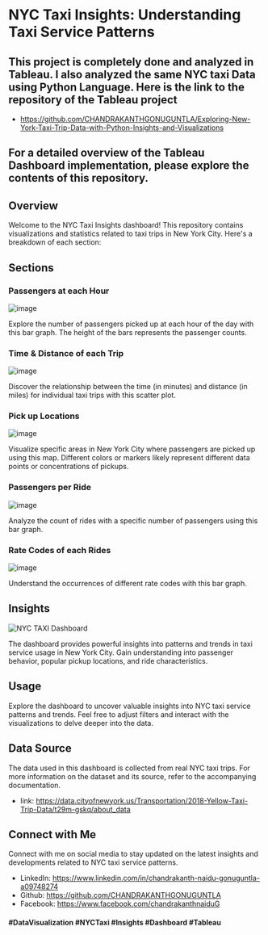 # NYC Taxi Insights: Understanding Taxi Service Patterns
## This project is completely done and analyzed in Tableau. I also analyzed the same NYC taxi Data using Python Language. Here is the link to the repository of the Tableau project
- https://github.com/CHANDRAKANTHGONUGUNTLA/Exploring-New-York-Taxi-Trip-Data-with-Python-Insights-and-Visualizations
## For a detailed overview of the Tableau Dashboard implementation, please explore the contents of this repository.
## Overview

Welcome to the NYC Taxi Insights dashboard! This repository contains visualizations and statistics related to taxi trips in New York City. Here's a breakdown of each section:

## Sections

### Passengers at each Hour
![image](https://github.com/CHANDRAKANTHGONUGUNTLA/NYC-Taxi-Insights-Visualizing-Tableau-Dashboard/assets/97879005/eaa9be4e-5681-485f-9483-50ef14ac3bc3)

Explore the number of passengers picked up at each hour of the day with this bar graph. The height of the bars represents the passenger counts.

### Time & Distance of each Trip
![image](https://github.com/CHANDRAKANTHGONUGUNTLA/NYC-Taxi-Insights-Visualizing-Tableau-Dashboard/assets/97879005/c9bdb805-879c-41e1-bd89-acb81ef18da8)

Discover the relationship between the time (in minutes) and distance (in miles) for individual taxi trips with this scatter plot.

### Pick up Locations
![image](https://github.com/CHANDRAKANTHGONUGUNTLA/NYC-Taxi-Insights-Visualizing-Tableau-Dashboard/assets/97879005/08a54e90-8c57-4008-8059-b0bfe62e5029)

Visualize specific areas in New York City where passengers are picked up using this map. Different colors or markers likely represent different data points or concentrations of pickups.

### Passengers per Ride
![image](https://github.com/CHANDRAKANTHGONUGUNTLA/NYC-Taxi-Insights-Visualizing-Tableau-Dashboard/assets/97879005/b6194eae-8e21-4eee-8aa2-721c3bba257b)

Analyze the count of rides with a specific number of passengers using this bar graph.

### Rate Codes of each Rides
![image](https://github.com/CHANDRAKANTHGONUGUNTLA/NYC-Taxi-Insights-Visualizing-Tableau-Dashboard/assets/97879005/c638aba5-716e-401f-9cd9-e5c9409d1a2c)

Understand the occurrences of different rate codes with this bar graph.

## Insights
![NYC TAXI Dashboard](https://github.com/CHANDRAKANTHGONUGUNTLA/NYC-Taxi-Insights-Visualizing-Tableau-Dashboard/assets/97879005/7638f2f1-8b6b-4f06-a8ea-f09932683c26)

The dashboard provides powerful insights into patterns and trends in taxi service usage in New York City. Gain understanding into passenger behavior, popular pickup locations, and ride characteristics.

## Usage

Explore the dashboard to uncover valuable insights into NYC taxi service patterns and trends. Feel free to adjust filters and interact with the visualizations to delve deeper into the data.

## Data Source

The data used in this dashboard is collected from real NYC taxi trips. For more information on the dataset and its source, refer to the accompanying documentation.
- link: https://data.cityofnewyork.us/Transportation/2018-Yellow-Taxi-Trip-Data/t29m-gskq/about_data

## Connect with Me

Connect with me on social media to stay updated on the latest insights and developments related to NYC taxi service patterns.
- LinkedIn: https://www.linkedin.com/in/chandrakanth-naidu-gonuguntla-a09748274
- Github: https://github.com/CHANDRAKANTHGONUGUNTLA
- Facebook: https://www.facebook.com/chandrakanthnaiduG


#### #DataVisualization #NYCTaxi #Insights #Dashboard #Tableau
